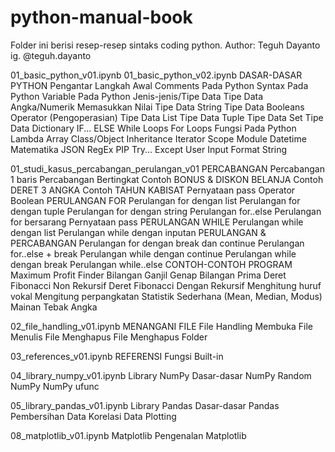# python-manual-book

Folder ini berisi resep-resep sintaks coding python.
Author: Teguh Dayanto
        ig. @teguh.dayanto

01_basic_python_v01.ipynb
01_basic_python_v02.ipynb
  DASAR-DASAR PYTHON
    Pengantar
    Langkah Awal
    Comments Pada Python
    Syntax Pada Python
    Variable Pada Python
    Jenis-jenis/Tipe Data
    Tipe Data Angka/Numerik
    Memasukkan Nilai
    Tipe Data String
    Tipe Data Booleans
    Operator (Pengoperasian)
    Tipe Data List
    Tipe Data Tuple
    Tipe Data Set
    Tipe Data Dictionary
    IF... ELSE
    While Loops
    For Loops
    Fungsi Pada Python
    Lambda
    Array
    Class/Object
    Inheritance
    Iterator
    Scope
    Module
    Datetime
    Matematika
    JSON
    RegEx
    PIP
    Try... Except
    User Input
    Format String

01_studi_kasus_percabangan_perulangan_v01
  PERCABANGAN
    Percabangan 1 baris
    Percabangan Bertingkat
    Contoh BONUS & DISKON BELANJA
    Contoh DERET 3 ANGKA
    Contoh TAHUN KABISAT
    Pernyataan pass
    Operator Boolean
  PERULANGAN FOR
    Perulangan for dengan list
    Perulangan for dengan tuple
    Perulangan for dengan string
    Perulangan for..else
    Perulangan for bersarang
    Pernyataan pass
  PERULANGAN WHILE
    Perulangan while dengan list
    Perulangan while dengan inputan
  PERULANGAN & PERCABANGAN
    Perulangan for dengan break dan continue
    Perulangan for..else + break
    Perulangan while dengan continue
    Perulangan while dengan break
    Perulangan while..else
  CONTOH-CONTOH PROGRAM
    Maximum Profit Finder
    Bilangan Ganjil Genap
    Bilangan Prima
    Deret Fibonacci Non Rekursif
    Deret Fibonacci Dengan Rekursif
    Menghitung huruf vokal
    Mengitung perpangkatan
    Statistik Sederhana (Mean, Median, Modus)
    Mainan Tebak Angka

02_file_handling_v01.ipynb
  MENANGANI FILE
    File Handling
    Membuka File
    Menulis File
    Menghapus File
    Menghapus Folder

03_references_v01.ipynb
  REFERENSI
    Fungsi Built-in
    
04_library_numpy_v01.ipynb
  Library NumPy
    Dasar-dasar NumPy
    Random NumPy
    NumPy ufunc

05_library_pandas_v01.ipynb
  Library Pandas
    Dasar-dasar Pandas
    Pembersihan Data
    Korelasi Data
    Plotting
    
08_matplotlib_v01.ipynb
  Matplotlib
    Pengenalan Matplotlib
    
